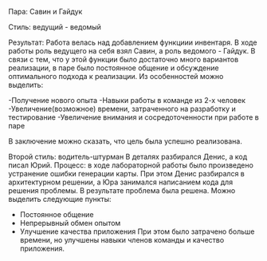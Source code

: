 Пара: Савин и Гайдук

Стиль: ведущий - ведомый

Результат: Работа велась над добавлением функциии инвентаря. В ходе работы роль ведущего на себя взял Савин, а роль ведомого - Гайдук. 
В связи с тем, что у этой функции было достаточно много вариантов реализации, в паре было постоянное общение и обсуждение оптимального
подхода к реализации.
Из особенностей можно выделить:

-Получение нового опыта
-Навыки работы в команде из 2-х человек
-Увеличение(возможное) времени, затраченного на разработку и тестирование
-Увеличение внимания и сосредоточенности при работе в паре

В заключение можно сказать, что цель была успешно реализована.



Второй стиль: водитель-штурман
В деталях разбирался Денис, а код писал Юрий.
Процесс: в ходе лабораторной работы было произведено устранение  ошибки генерации карты. 
При этом Денис разбирался в архитектурном решении,  а Юра занимался написанием кода для решения проблемы. В результате проблема была 
решена.
Можно выделить следующие пункты:
-	Постоянное общение
-	Непрерывный обмен опытом
-	Улучшение качества приложения
При этом было затрачено больше времени, но улучшены навыки членов команды и качество приложения.
